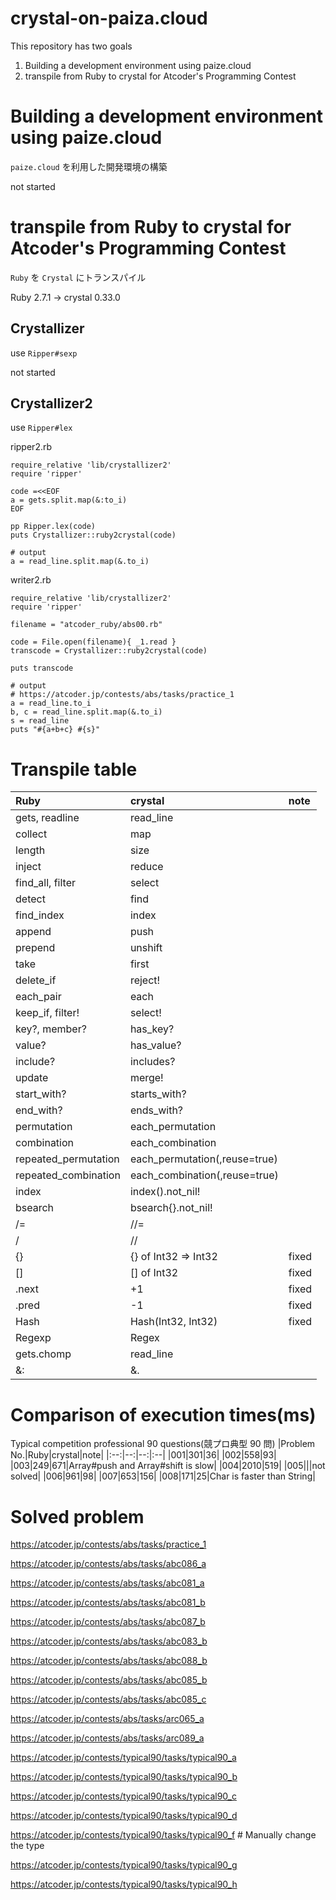 # crystal-on-paiza.cloud
This repository has two goals
1) Building a development environment using paize.cloud
2) transpile from Ruby to crystal for Atcoder's Programming Contest
# Building a development environment using paize.cloud
`paize.cloud` を利用した開発環境の構築

not started
# transpile from Ruby to crystal for Atcoder's Programming Contest
`Ruby` を `Crystal` にトランスパイル

Ruby 2.7.1 -> crystal 0.33.0

## Crystallizer
use `Ripper#sexp`

not started
## Crystallizer2
use `Ripper#lex`

ripper2.rb
```
require_relative 'lib/crystallizer2'
require 'ripper'

code =<<EOF
a = gets.split.map(&:to_i)
EOF

pp Ripper.lex(code)
puts Crystallizer::ruby2crystal(code)

# output
a = read_line.split.map(&.to_i)
```

writer2.rb
```
require_relative 'lib/crystallizer2'
require 'ripper'

filename = "atcoder_ruby/abs00.rb"

code = File.open(filename){ _1.read }
transcode = Crystallizer::ruby2crystal(code)

puts transcode

# output
# https://atcoder.jp/contests/abs/tasks/practice_1
a = read_line.to_i
b, c = read_line.split.map(&.to_i)
s = read_line
puts "#{a+b+c} #{s}"
```
# Transpile table
|Ruby|crystal|note|
|:--|:--|:--|
|gets, readline|read_line||
|collect|map||
|length|size||
|inject|reduce||
|find_all, filter|select||
|detect|find||
|find_index|index||
|append|push||
|prepend|unshift||
|take|first||
|delete_if|reject!||
|each_pair|each||
|keep_if, filter!|select!||
|key?, member?|has_key?||
|value?|has_value?||
|include?|includes?||
|update|merge!||
|start_with?|starts_with?||
|end_with?|ends_with?||
|permutation|each_permutation||
|combination|each_combination||
|repeated_permutation|each_permutation(,reuse=true)||
|repeated_combination|each_combination(,reuse=true)||
|index|index().not_nil!||
|bsearch|bsearch{}.not_nil!||
|/=|//=||
|/|//||
|{}|{} of Int32 => Int32|fixed|
|[]|[] of Int32|fixed|
|.next|+1|fixed|
|.pred|-1|fixed|
|Hash|Hash(Int32, Int32)|fixed|
|Regexp|Regex||
|gets.chomp|read_line||
|&:|&.||
# Comparison of execution times(ms)
Typical competition professional 90 questions(競プロ典型 90 問)
|Problem No.|Ruby|crystal|note|
|:--:|--:|--:|:--|
|001|301|36|
|002|558|93|
|003|249|671|Array#push and Array#shift is slow|
|004|2010|519|
|005|||not solved|
|006|961|98|
|007|653|156|
|008|171|25|Char is faster than String|

# Solved problem
https://atcoder.jp/contests/abs/tasks/practice_1

https://atcoder.jp/contests/abs/tasks/abc086_a

https://atcoder.jp/contests/abs/tasks/abc081_a

https://atcoder.jp/contests/abs/tasks/abc081_b

https://atcoder.jp/contests/abs/tasks/abc087_b

https://atcoder.jp/contests/abs/tasks/abc083_b

https://atcoder.jp/contests/abs/tasks/abc088_b

https://atcoder.jp/contests/abs/tasks/abc085_b

https://atcoder.jp/contests/abs/tasks/abc085_c

https://atcoder.jp/contests/abs/tasks/arc065_a

https://atcoder.jp/contests/abs/tasks/arc089_a

https://atcoder.jp/contests/typical90/tasks/typical90_a

https://atcoder.jp/contests/typical90/tasks/typical90_b

https://atcoder.jp/contests/typical90/tasks/typical90_c

https://atcoder.jp/contests/typical90/tasks/typical90_d

https://atcoder.jp/contests/typical90/tasks/typical90_f # Manually change the type

https://atcoder.jp/contests/typical90/tasks/typical90_g

https://atcoder.jp/contests/typical90/tasks/typical90_h
